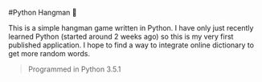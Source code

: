 #Python Hangman :snake:

This is a simple hangman game written in Python. I have only just recently learned Python (started around 2 weeks ago) so this is my very first published application. I hope to find a way to integrate online dictionary to get more random words.

> Programmed in Python 3.5.1